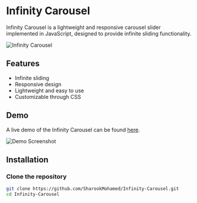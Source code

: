 # Infinity Carousel

Infinity Carousel is a lightweight and responsive carousel slider implemented in JavaScript, designed to provide infinite sliding functionality.

![Infinity Carousel](https://example.com/path/to/your/image.jpg)

## Features

- Infinite sliding
- Responsive design
- Lightweight and easy to use
- Customizable through CSS

## Demo

A live demo of the Infinity Carousel can be found [here](#).

![Demo Screenshot](https://example.com/path/to/demo-screenshot.jpg)

## Installation

### Clone the repository

```bash
git clone https://github.com/SharookMohamed/Infinity-Carousel.git
cd Infinity-Carousel
